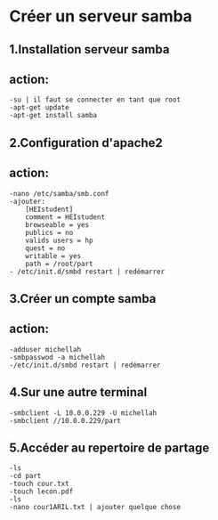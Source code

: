 # Créer un serveur samba
## 1.Installation serveur samba
## action:   
    -su | il faut se connecter en tant que root
    -apt-get update
    -apt-get install samba
## 2.Configuration d'apache2
## action: 
    -nano /etc/samba/smb.conf
    -ajouter:
        [HEIstudent]
        comment = HEIstudent
        browseable = yes
        publics = no
        valids users = hp
        quest = no
        writable = yes
        path = /root/part
    - /etc/init.d/smbd restart | redémarrer 
## 3.Créer un compte samba
## action:
    -adduser michellah
    -smbpasswod -a michellah
    -/etc/init.d/smbd restart | redémarrer

## 4.Sur une autre terminal 
    -smbclient -L 10.0.0.229 -U michellah
    -smbclient //10.0.0.229/part

## 5.Accéder au repertoire de partage
    -ls
    -cd part
    -touch cour.txt   
    -touch lecon.pdf 
    -ls
    -nano cour1ARIL.txt | ajouter quelque chose